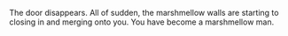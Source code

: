 The door disappears. All of sudden, the marshmellow walls are starting to closing in and merging onto you. You have become a marshmellow man. 